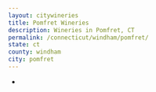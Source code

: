 ```yaml
---
layout: citywineries
title: Pomfret Wineries
description: Wineries in Pomfret, CT
permalink: /connecticut/windham/pomfret/
state: ct
county: windham
city: pomfret
---
```

-
